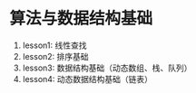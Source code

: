 # 算法与数据结构基础

1. lesson1: 线性查找
2. lesson2: 排序基础
3. lesson3: 数据结构基础（动态数组、栈、队列）
4. lesson4: 动态数据结构基础（链表）